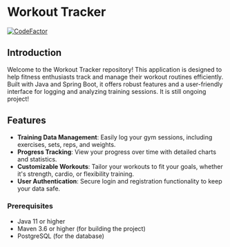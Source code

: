 # Workout Tracker
[![CodeFactor](https://www.codefactor.io/repository/github/maxioul/workout/badge)](https://www.codefactor.io/repository/github/maxioul/workout)

## Introduction
Welcome to the Workout Tracker repository! This application is designed to help fitness enthusiasts track and manage their workout routines efficiently. Built with Java and Spring Boot, it offers robust features and a user-friendly interface for logging and analyzing training sessions.
It is still ongoing project!

## Features
- **Training Data Management**: Easily log your gym sessions, including exercises, sets, reps, and weights.
- **Progress Tracking**: View your progress over time with detailed charts and statistics.
- **Customizable Workouts**: Tailor your workouts to fit your goals, whether it's strength, cardio, or flexibility training.
- **User Authentication**: Secure login and registration functionality to keep your data safe.


### Prerequisites
- Java 11 or higher
- Maven 3.6 or higher (for building the project)
- PostgreSQL (for the database)

